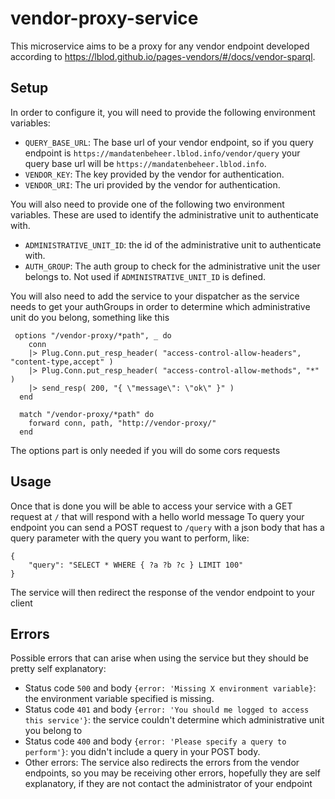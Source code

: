 # vendor-proxy-service

This microservice aims to be a proxy for any vendor endpoint developed according to https://lblod.github.io/pages-vendors/#/docs/vendor-sparql.

## Setup

In order to configure it, you will need to provide the following environment variables:

- `QUERY_BASE_URL`: The base url of your vendor endpoint, so if you query endpoint is `https://mandatenbeheer.lblod.info/vendor/query` your query base url will be `https://mandatenbeheer.lblod.info`.
- `VENDOR_KEY`: The key provided by the vendor for authentication.
- `VENDOR_URI`: The uri provided by the vendor for authentication.

You will also need to provide one of the following two environment variables. These are used to identify the administrative unit to authenticate with.
- `ADMINISTRATIVE_UNIT_ID`: the id of the administrative unit to authenticate with.
- `AUTH_GROUP`: The auth group to check for the administrative unit the user belongs to. Not used if `ADMINISTRATIVE_UNIT_ID` is defined.

You will also need to add the service to your dispatcher as the service needs to get your authGroups in order to determine which administrative unit do you belong, something like this
```
 options "/vendor-proxy/*path", _ do
    conn
    |> Plug.Conn.put_resp_header( "access-control-allow-headers", "content-type,accept" )
    |> Plug.Conn.put_resp_header( "access-control-allow-methods", "*" )
    |> send_resp( 200, "{ \"message\": \"ok\" }" )
  end

  match "/vendor-proxy/*path" do
    forward conn, path, "http://vendor-proxy/"
  end
```

The options part is only needed if you will do some cors requests

## Usage
Once that is done you will be able to access your service with a GET request at `/` that will respond with a hello world message
To query your endpoint you can send a POST request to `/query` with a json body that has a query parameter with the query you want to perform, like:
```
{
    "query": "SELECT * WHERE { ?a ?b ?c } LIMIT 100"
}
```

The service will then redirect the response of the vendor endpoint to your client


## Errors

Possible errors that can arise when using the service but they should be pretty self explanatory:

- Status code `500` and body `{error: 'Missing X environment variable}`: the environment variable specified is missing.
- Status code `401` and body `{error: 'You should me logged to access this service'}`: the service couldn't determine which administrative unit you belong to
- Status code `400` and body `{error: 'Please specify a query to perform'}`: you didn't include a query in your POST body.
- Other errors: The service also redirects the errors from the vendor endpoints, so you may be receiving other errors, hopefully they are self explanatory, if they are not contact the administrator of your endpoint
